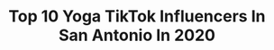 ---
title: Top 10 Yoga TikTok Influencers In San Antonio In 2020
description: >-
  Find top yoga TikTok influencers in San Antonio in 2020. Most popular hashtags: #duet #familytime #sanantonio #gonnabefriends.
platform: TikTok
profiles:
  - username: "jadencavazos"
    fullname: >-
      jaden cavazos
    location: "United States"
    followers: 27730
    engagement: 1988
    commentsToLikes: 0.052843
    id: ck8w3lvqn7mgr0j789pt79wx4
    verified: false
    hashtags: "#indoorworkout, #austin, #goingpro, #momsoftiktok"
  - username: "digdeep21"
    fullname: >-
      Cody
    location: "United States"
    followers: 125478
    engagement: 2068
    commentsToLikes: 0.026585
    id: ck9skxn07b3ix0j78qbfzy5mu
    verified: false
    hashtags: "#deep, #cutie, #timecapsule, #eyes"
  - username: "nicolejortiz"
    fullname: >-
      nicole ortiz
    location: "United States"
    followers: 28524
    engagement: 1885
    commentsToLikes: 0.041761
    id: ck8kh48mql8fn0j78ncqznzfr
    verified: false
    hashtags: "#aguilas, #hispaniclife, #hispanicmoms, #gonnabefriends"
  - username: "i.amroman"
    fullname: >-
      I.amroman
    location: "United States"
    followers: 213346
    engagement: 2613
    commentsToLikes: 0.010064
    id: ckailzsrwqgsi0i783h5l2vg5
    verified: false
    hashtags: "#xyzbca, #coronavirus, #foru, #peepeepoopoo"
  - username: "chamoydreams"
    fullname: >-
      chamoydreams
    location: "United States"
    followers: 64925
    engagement: 1267
    commentsToLikes: 0.023409
    id: ck8kh3yg7l6yk0j783e6oxjc0
    verified: false
    hashtags: "#mango, #nightsnackcheck, #nomnom, #chamoydreams"
  - username: "sendo94"
    fullname: >-
      Rosendo Gonzalez
    location: "United States"
    followers: 5033
    engagement: 316
    commentsToLikes: 0.078908
    id: ck9ez6d15z1gt0j78mfqew97k
    verified: false
    hashtags: "#naakey, #aprilfools, #dadlife, #firstvideo"
  - username: "victor.arzola"
    fullname: >-
      victor 💞
    location: "United States"
    followers: 67960
    engagement: 1832
    commentsToLikes: 0.022147
    id: ckad3zefpn3fl0i78r2cc50s5
    verified: false
    hashtags: "#thoughts, #makemefamous, #freshcut, #7positions"
  - username: "traphouse_jay"
    fullname: >-
      TrapHouse_jay 🏚
    location: "United States"
    followers: 2695
    engagement: 1357
    commentsToLikes: 0.018396
    id: ckan20kipy7hc0i78ok95wo9u
    verified: false
    hashtags: "#familytime, #gonnabefriends, #spacethings, #sister"
  - username: "martin_the_dad"
    fullname: >-
      Martin
    location: "United States"
    followers: 13505
    engagement: 499
    commentsToLikes: 0.082425
    id: ck8fc1qgm60yo0j780txndyh8
    verified: false
    hashtags: "#home, #hmmm, #joke, #ebay"
  - username: "jtrevv"
    fullname: >-
      Justin 🏠📲
    location: "United States"
    followers: 7791
    engagement: 1259
    commentsToLikes: 0.007880
    id: ck9rf1sbz4szy0j78q5sqhd20
    verified: false
    hashtags: "#modern, #sanantoniotexas, #realestate, #houses"
---